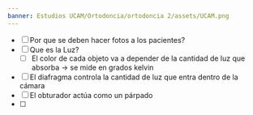 ```yaml
---
banner: Estudios UCAM/Ortodoncia/ortodoncia 2/assets/UCAM.png
---
```

- [ ] Por que se deben hacer fotos a los pacientes?
- [ ] Que es la Luz?
	- [ ] El color de cada objeto va a depender de la cantidad de luz que absorba -> se mide en grados kelvin 
- [ ] El diafragma controla la cantidad de luz que entra dentro de la cámara 
- [ ] El obturador actúa como un párpado 
- [ ] 